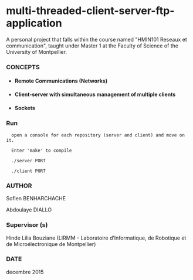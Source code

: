 # multi-threaded-client-server-ftp-application
A personal project that falls within the course named "HMIN101 Reseaux et communication", taught under Master 1 at the Faculty of Science of the University of Montpellier. 

### CONCEPTS
  * #### Remote Communications (Networks)
  * #### Client-server with simultaneous management of multiple clients
  * #### Sockets

### Run
      open a console for each repository (server and client) and move on it.
      
      Enter 'make' to compile
      
      ./server PORT
      
      ./client PORT

### AUTHOR

Sofien BENHARCHACHE

Abdoulaye DIALLO


### Supervisor (s) 
  Hinde Lilia Bouziane (LIRMM - Laboratoire d’Informatique, de Robotique et de Microélectronique de Montpellier)

### DATE
decembre 2015

